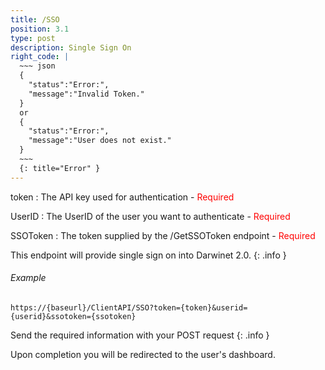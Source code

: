```yaml
---
title: /SSO
position: 3.1
type: post
description: Single Sign On
right_code: |
  ~~~ json
  {
    "status":"Error:",
    "message":"Invalid Token."
  }
  or
  {
    "status":"Error:",
    "message":"User does not exist."
  }
  ~~~
  {: title="Error" }
---
```

token
: The API key used for authentication - <span style="color: red">Required</span>

UserID
: The UserID of the user you want to authenticate - <span style="color: red">Required</span>

SSOToken
: The token supplied by the /GetSSOToken endpoint - <span style="color: red">Required</span>

This endpoint will provide single sign on into Darwinet 2.0.
{: .info }

###### Example

```
https://{baseurl}/ClientAPI/SSO?token={token}&userid={userid}&ssotoken={ssotoken}
```
Send the required information with your POST request
{: .info }

Upon completion you will be redirected to the user's dashboard.
